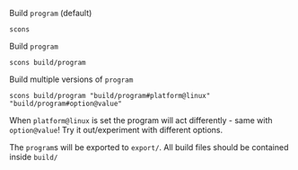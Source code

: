 Build `program` (default)
```
scons
```

Build `program`
```
scons build/program
```

Build multiple versions of `program`
```
scons build/program "build/program#platform@linux" "build/program#option@value"
```

When `platform@linux` is set the program will act differently - same with `option@value`! Try it out/experiment with different options.

The `program`s will be exported to `export/`. All build files should be contained inside `build/`
